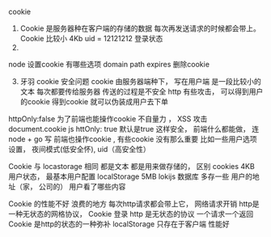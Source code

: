 cookie 

1. Cookie 是服务器种在客户端的存储的数据
  每次再发送请求的时候都会带上。 
  Cookie 比较小  4Kb   uid = 12121212
  登录状态 
2. 
  node  设置cookie 
  有哪些选项
  domain
  path 
  expires 删除cookie

3. 牙羽
  cookie 安全问题
  cookie 由服务器端种下， 写在用户端
  是一段比较小的文本
  每次都要传给服务器
  传送的过程是不安全  http
  有些攻击， 可以得到用户的cookie 
  得到cookie 就可以伪装成用户去下单

  httpOnly:false 为了前端也能操作cookie 不自量力 ， XSS 攻击 
  document.cookie  js 
  httOnly: true  默认是true 
  这样安全， 
  前端什么都能做， 连node + go 写 
  前端也操作cookie , 有些cookie 没有那么重要
  比如一些用户选项设置， 夜间模式(低安全怀), uid（高安全性）

  Cookie 与 locastorage 
  相同 都是文本 
  都是用来做存储的， 区别 
  cookies 4KB  用户状态， 最基本用户配置
  localStorage 5MB  lokijs 数据库 多存一些
  用户的地址（家， 公司的） 用户看了哪些内容 

  Cookie 的性能不好 
  浪费的地方 每次http请求都会带上它， 网络请求开销
  http是一种无状态的网格协议， Cookie 登录
  http 是无状态的协议 一个请求一个返回 
  Cookie 是http的状态的一种弥补
  localStorage 只存在于客户端 性能好
